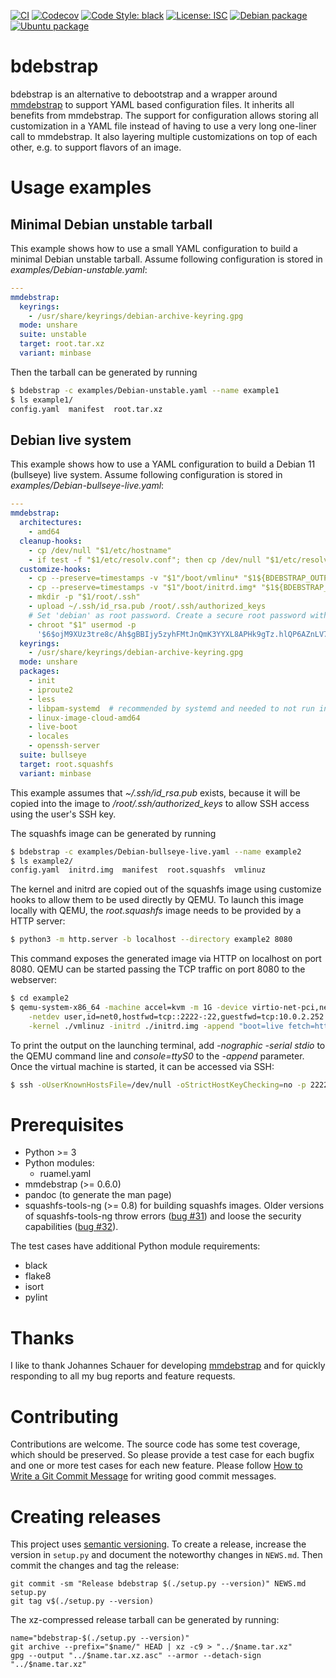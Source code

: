 [![CI](https://img.shields.io/github/workflow/status/bdrung/bdebstrap/CI)](https://github.com/bdrung/bdebstrap/actions/workflows/ci.yaml)
[![Codecov](https://img.shields.io/codecov/c/github/bdrung/bdebstrap)](https://codecov.io/gh/bdrung/bdebstrap)
[![Code Style: black](https://img.shields.io/badge/code%20style-black-black)](https://github.com/psf/black)
[![License: ISC](https://img.shields.io/badge/license-ISC-blue)](LICENSE)
[![Debian package](https://img.shields.io/debian/v/bdebstrap/unstable)](https://tracker.debian.org/pkg/bdebstrap)
[![Ubuntu package](https://img.shields.io/ubuntu/v/bdebstrap)](https://launchpad.net/ubuntu/+source/bdebstrap)

bdebstrap
=========

bdebstrap is an alternative to debootstrap and a wrapper around
[mmdebstrap](https://gitlab.mister-muffin.de/josch/mmdebstrap/) to support
YAML based configuration files. It inherits all benefits from mmdebstrap. The
support for configuration allows storing all customization in a YAML file
instead of having to use a very long one-liner call to mmdebstrap. It also
layering multiple customizations on top of each other, e.g. to support flavors
of an image.

Usage examples
==============

Minimal Debian unstable tarball
-------------------------------

This example shows how to use a small YAML configuration to build a minimal
Debian unstable tarball. Assume following configuration is stored in
*examples/Debian-unstable.yaml*:

```yaml
---
mmdebstrap:
  keyrings:
    - /usr/share/keyrings/debian-archive-keyring.gpg
  mode: unshare
  suite: unstable
  target: root.tar.xz
  variant: minbase
```

Then the tarball can be generated by running

```sh
$ bdebstrap -c examples/Debian-unstable.yaml --name example1
$ ls example1/
config.yaml  manifest  root.tar.xz
```

Debian live system
------------------

This example shows how to use a YAML configuration to build a Debian 11
(bullseye) live system. Assume following configuration is stored in
*examples/Debian-bullseye-live.yaml*:

```yaml
---
mmdebstrap:
  architectures:
    - amd64
  cleanup-hooks:
    - cp /dev/null "$1/etc/hostname"
    - if test -f "$1/etc/resolv.conf"; then cp /dev/null "$1/etc/resolv.conf"; fi
  customize-hooks:
    - cp --preserve=timestamps -v "$1"/boot/vmlinu* "$1${BDEBSTRAP_OUTPUT_DIR?}/vmlinuz"
    - cp --preserve=timestamps -v "$1"/boot/initrd.img* "$1${BDEBSTRAP_OUTPUT_DIR?}/initrd.img"
    - mkdir -p "$1/root/.ssh"
    - upload ~/.ssh/id_rsa.pub /root/.ssh/authorized_keys
    # Set 'debian' as root password. Create a secure root password with "openssl passwd -6 $password"!
    - chroot "$1" usermod -p
      '$6$ojM9XUz3tre8c/Ah$gBBIjy5zyhFMtJnQmK3YYXL8APHk9gTz.hlQP6AZnLV79bkQddUqOnTpcltEW.7l/OAq4u5.SMgDq1LL8u6BM/' root
  keyrings:
    - /usr/share/keyrings/debian-archive-keyring.gpg
  mode: unshare
  packages:
    - init
    - iproute2
    - less
    - libpam-systemd  # recommended by systemd and needed to not run into https://bugs.debian.org/751636
    - linux-image-cloud-amd64
    - live-boot
    - locales
    - openssh-server
  suite: bullseye
  target: root.squashfs
  variant: minbase
```

This example assumes that *~/.ssh/id_rsa.pub* exists, because it will be
copied into the image to */root/.ssh/authorized_keys* to allow SSH access
using the user's SSH key.

The squashfs image can be generated by running

```sh
$ bdebstrap -c examples/Debian-bullseye-live.yaml --name example2
$ ls example2/
config.yaml  initrd.img  manifest  root.squashfs  vmlinuz
```

The kernel and initrd are copied out of the squashfs image using customize
hooks to allow them to be used directly by QEMU. To launch this image locally
with QEMU, the *root.squashfs* image needs to be provided by a HTTP server:

```sh
$ python3 -m http.server -b localhost --directory example2 8080
```

This command exposes the generated image via HTTP on localhost on port 8080.
QEMU can be started passing the TCP traffic on port 8080 to the webserver:

```sh
$ cd example2
$ qemu-system-x86_64 -machine accel=kvm -m 1G -device virtio-net-pci,netdev=net0 -monitor vc \
    -netdev user,id=net0,hostfwd=tcp::2222-:22,guestfwd=tcp:10.0.2.252:8080-tcp:localhost:8080,hostname=debian-live \
    -kernel ./vmlinuz -initrd ./initrd.img -append "boot=live fetch=http://10.0.2.252:8080/root.squashfs quiet"
```

To print the output on the launching terminal, add *-nographic -serial stdio*
to the QEMU command line and *console=ttyS0* to the *-append* parameter. Once
the virtual machine is started, it can be accessed via SSH:

```sh
$ ssh -oUserKnownHostsFile=/dev/null -oStrictHostKeyChecking=no -p 2222 root@localhost
```

Prerequisites
=============

* Python >= 3
* Python modules:
  * ruamel.yaml
* mmdebstrap (>= 0.6.0)
* pandoc (to generate the man page)
* squashfs-tools-ng (>= 0.8) for building squashfs images. Older versions of
  squashfs-tools-ng throw errors
  ([bug #31](https://github.com/AgentD/squashfs-tools-ng/issues/31)) and loose
  the security capabilities
  ([bug #32](https://github.com/AgentD/squashfs-tools-ng/issues/32)).


The test cases have additional Python module requirements:

* black
* flake8
* isort
* pylint

Thanks
======

I like to thank Johannes Schauer for developing
[mmdebstrap](https://gitlab.mister-muffin.de/josch/mmdebstrap/) and for quickly
responding to all my bug reports and feature requests.

Contributing
============

Contributions are welcome. The source code has some test coverage, which should
be preserved. So please provide a test case for each bugfix and one or more
test cases for each new feature. Please follow
[How to Write a Git Commit Message](https://chris.beams.io/posts/git-commit/)
for writing good commit messages.

Creating releases
=================

This project uses [semantic versioning](https://semver.org/). To create a
release, increase the version in `setup.py` and document the noteworthy changes
in `NEWS.md`. Then commit the changes and tag the release:

```
git commit -sm "Release bdebstrap $(./setup.py --version)" NEWS.md setup.py
git tag v$(./setup.py --version)
```

The xz-compressed release tarball can be generated by running:
```
name="bdebstrap-$(./setup.py --version)"
git archive --prefix="$name/" HEAD | xz -c9 > "../$name.tar.xz"
gpg --output "../$name.tar.xz.asc" --armor --detach-sign "../$name.tar.xz"
```
